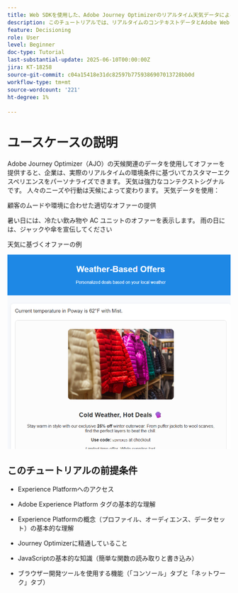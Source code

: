 ```yaml
---
title: Web SDKを使用した、Adobe Journey Optimizerのリアルタイム天気データによるオファーのパーソナライズ
description: このチュートリアルでは、リアルタイムのコンテキストデータとAdobe Web SDK Personalization API を使用して、動的で天気を認識したオファーをAdobe Journey Optimizerで配信する方法について説明します。 Web サイトからAdobe Experience Platformに天気属性（気温や条件など）を渡し、それらをイベントスキーマにマッピングして、決定ルールやランキング式で使用してページ読み込み時にオファーをパーソナライズする方法を学びます。 リアルタイムの環境コンテキストでデジタルエクスペリエンスを強化したいと考えているマーケターや開発者に最適です。
feature: Decisioning
role: User
level: Beginner
doc-type: Tutorial
last-substantial-update: 2025-06-10T00:00:00Z
jira: KT-18258
source-git-commit: c04a15418e31dc82597b7759386907013728bb0d
workflow-type: tm+mt
source-wordcount: '221'
ht-degree: 1%

---
```


# ユースケースの説明

Adobe Journey Optimizer（AJO）の天候関連のデータを使用してオファーを提供すると、企業は、実際のリアルタイムの環境条件に基づいてカスタマーエクスペリエンスをパーソナライズできます。 天気は強力なコンテクストシグナルです。 人々のニーズや行動は天候によって変わります。 天気データを使用：

顧客のムードや環境に合わせた適切なオファーの提供

暑い日には、冷たい飲み物や AC ユニットのオファーを表示します。 雨の日には、ジャックや傘を宣伝してください

天気に基づくオファーの例


![ 天気予報オファー ](assets/offers-use-case.png)



## このチュートリアルの前提条件

* Experience Platformへのアクセス

* Adobe Experience Platform タグの基本的な理解

* Experience Platformの概念（プロファイル、オーディエンス、データセット）の基本的な理解

* Journey Optimizerに精通していること

* JavaScriptの基本的な知識（簡単な関数の読み取りと書き込み）

* ブラウザー開発ツールを使用する機能（「コンソール」タブと「ネットワーク」タブ）
